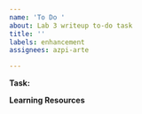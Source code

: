 ```yaml
---
name: 'To Do '
about: Lab 3 writeup to-do task
title: ''
labels: enhancement
assignees: azpi-arte

---
```


**Task:** 

**Learning Resources**

